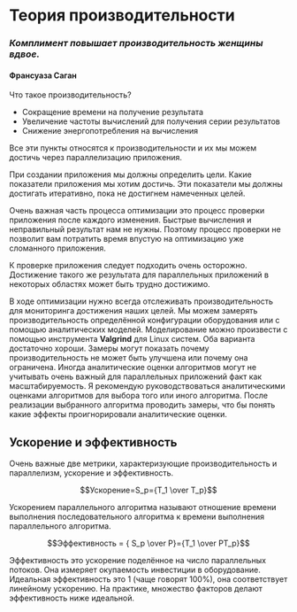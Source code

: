 # Теория производительности

### _Комплимент повышает производительность женщины вдвое._

#### Франсуаза Саган

Что такое производительность?

* Сокращение времени на получение результата
* Увеличение частоты вычислений для получения серии результатов 
* Снижение энергопотребления на вычисления 

Все эти пункты относятся к производительности и их мы можем достичь через параллелизацию приложения.

При создании приложения мы должны определить цели. Какие показатели приложения мы хотим достичь. Эти показатели мы должны достигать итеративно, пока не достигнем намеченных целей.

Очень важная часть процесса оптимизации это процесс проверки приложения после каждого изменения. Быстрые вычисления и неправильный результат нам не нужны. Поэтому процесс проверки не позволит вам потратить время впустую на оптимизацию уже сломанного приложения.

К проверке приложения следует подходить очень осторожно. Достижение такого же результата для параллельных приложений в некоторых областях может быть трудно достижимо.

В ходе оптимизации нужно всегда отслеживать производительность для мониторинга достижения наших целей. Мы можем замерять производительность определённой конфигурации оборудования или с помощью аналитических моделей. Моделирование можно произвести с помощью инструмента **Valgrind** для Linux систем. Оба варианта достаточно хороши. Замеры могут показать почему производительность не может быть улучшена или почему она ограничена. Иногда аналитические оценки алгоритмов могут не учитывать очень важный для параллельных приложений факт как масштабируемость. Я рекомендую руководствоваться аналитическими оценками алгоритмов для выбора того или иного алгоритма. После реализации выбранного алгоритма проводить замеры, что бы понять какие эффекты проигнорировали аналитические оценки.

## Ускорение и эффективность

Очень важные две метрики, характеризующие производительность и параллелизм, ускорение и эффективность.

$$Ускорение=S_p={T_1 \over T_p}$$

Ускорением параллельного алгоритма называют отношение времени выполнения последовательного алгоритма к времени выполнения параллельного алгоритма.

$$Эффективность = { S_p \over P}={T_1 \over PT_p}$$

Эффективность это ускорение поделённое на число параллельных потоков. Она измеряет окупаемость инвестиции в оборудование. Идеальная эффективность это 1 \(чаще говорят 100%\), она соответствует линейному ускорению. На практике, множество факторов делают эффективность ниже идеальной.

